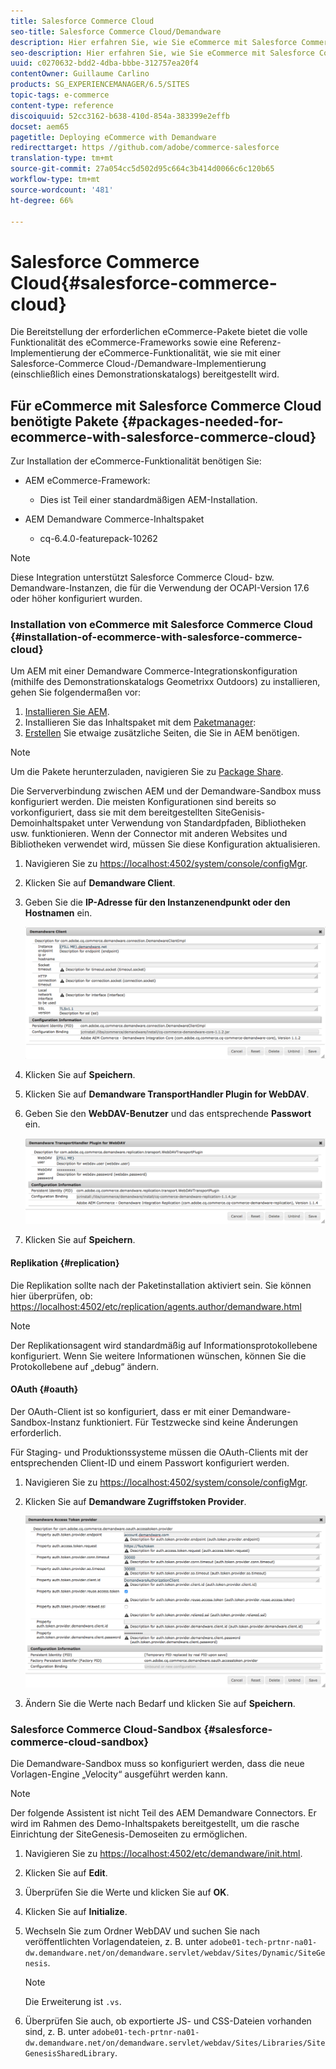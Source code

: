 ```yaml
---
title: Salesforce Commerce Cloud
seo-title: Salesforce Commerce Cloud/Demandware
description: Hier erfahren Sie, wie Sie eCommerce mit Salesforce Commerce Cloud/Demandware bereitstellen können.
seo-description: Hier erfahren Sie, wie Sie eCommerce mit Salesforce Commerce Cloud/Demandware bereitstellen können.
uuid: c0270632-bdd2-4dba-bbbe-312757ea20f4
contentOwner: Guillaume Carlino
products: SG_EXPERIENCEMANAGER/6.5/SITES
topic-tags: e-commerce
content-type: reference
discoiquuid: 52cc3162-b638-410d-854a-383399e2effb
docset: aem65
pagetitle: Deploying eCommerce with Demandware
redirecttarget: https //github.com/adobe/commerce-salesforce
translation-type: tm+mt
source-git-commit: 27a054cc5d502d95c664c3b414d0066c6c120b65
workflow-type: tm+mt
source-wordcount: '481'
ht-degree: 66%

---
```



# Salesforce Commerce Cloud{#salesforce-commerce-cloud}

Die Bereitstellung der erforderlichen eCommerce-Pakete bietet die volle Funktionalität des eCommerce-Frameworks sowie eine Referenz-Implementierung der eCommerce-Funktionalität, wie sie mit einer Salesforce-Commerce Cloud-/Demandware-Implementierung (einschließlich eines Demonstrationskatalogs) bereitgestellt wird.

## Für eCommerce mit Salesforce Commerce Cloud benötigte Pakete {#packages-needed-for-ecommerce-with-salesforce-commerce-cloud}

Zur Installation der eCommerce-Funktionalität benötigen Sie:

* AEM eCommerce-Framework:

   * Dies ist Teil einer standardmäßigen AEM-Installation. 

* AEM Demandware Commerce-Inhaltspaket

   * cq-6.4.0-featurepack-10262

>[!NOTE]
>
>Diese Integration unterstützt Salesforce Commerce Cloud- bzw. Demandware-Instanzen, die für die Verwendung der OCAPI-Version 17.6 oder höher konfiguriert wurden.

### Installation von eCommerce mit Salesforce Commerce Cloud {#installation-of-ecommerce-with-salesforce-commerce-cloud}

Um AEM mit einer Demandware Commerce-Integrationskonfiguration (mithilfe des Demonstrationskatalogs Geometrixx Outdoors) zu installieren, gehen Sie folgendermaßen vor:

1. [Installieren Sie AEM](/help/sites-deploying/deploy.md).
1. Installieren Sie das Inhaltspaket mit dem [Paketmanager](/help/sites-administering/package-manager.md):
1. [Erstellen](/help/sites-authoring/page-authoring.md) Sie etwaige zusätzliche Seiten, die Sie in AEM benötigen.

>[!NOTE]
>
>Um die Pakete herunterzuladen, navigieren Sie zu [Package Share](/help/sites-administering/package-manager.md#package-share).

Die Serververbindung zwischen AEM und der Demandware-Sandbox muss konfiguriert werden. Die meisten Konfigurationen sind bereits so vorkonfiguriert, dass sie mit dem bereitgestellten SiteGenisis-Demoinhaltspaket unter Verwendung von Standardpfaden, Bibliotheken usw. funktionieren. Wenn der Connector mit anderen Websites und Bibliotheken verwendet wird, müssen Sie diese Konfiguration aktualisieren.

1. Navigieren Sie zu [https://localhost:4502/system/console/configMgr](https://localhost:4502/system/console/configMgr).
1. Klicken Sie auf **Demandware Client**.
1. Geben Sie die **IP-Adresse für den Instanzenendpunkt oder den Hostnamen** ein.

   ![chlimage_1-5](assets/chlimage_1-5.png)

1. Klicken Sie auf **Speichern**.
1. Klicken Sie auf **Demandware TransportHandler Plugin for WebDAV**.
1. Geben Sie den **WebDAV-Benutzer** und das entsprechende **Passwort** ein.

   ![chlimage_1-6](assets/chlimage_1-6.png)

1. Klicken Sie auf **Speichern**.

#### Replikation {#replication}

Die Replikation sollte nach der Paketinstallation aktiviert sein. Sie können hier überprüfen, ob: [https://localhost:4502/etc/replication/agents.author/demandware.html](https://localhost:4502/etc/replication/agents.author/demandware.html)

>[!NOTE]
>
>Der Replikationsagent wird standardmäßig auf Informationsprotokollebene konfiguriert. Wenn Sie weitere Informationen wünschen, können Sie die Protokollebene auf „debug“ ändern.

#### OAuth {#oauth}

Der OAuth-Client ist so konfiguriert, dass er mit einer Demandware-Sandbox-Instanz funktioniert. Für Testzwecke sind keine Änderungen erforderlich.

Für Staging- und Produktionssysteme müssen die OAuth-Clients mit der entsprechenden Client-ID und einem Passwort konfiguriert werden.

1. Navigieren Sie zu [https://localhost:4502/system/console/configMgr](https://localhost:4502/system/console/configMgr).
1. Klicken Sie auf **Demandware Zugriffstoken Provider**.

   ![chlimage_1-7](assets/chlimage_1-7.png)

1. Ändern Sie die Werte nach Bedarf und klicken Sie auf **Speichern**.

### Salesforce Commerce Cloud-Sandbox  {#salesforce-commerce-cloud-sandbox}

Die Demandware-Sandbox muss so konfiguriert werden, dass die neue Vorlagen-Engine „Velocity“ ausgeführt werden kann.

>[!NOTE]
>
>Der folgende Assistent ist nicht Teil des AEM Demandware Connectors. Er wird im Rahmen des Demo-Inhaltspakets bereitgestellt, um die rasche Einrichtung der SiteGenesis-Demoseiten zu ermöglichen.

1. Navigieren Sie zu [https://localhost:4502/etc/demandware/init.html](https://localhost:4502/etc/demandware/init.html).
1. Klicken Sie auf **Edit**.
1. Überprüfen Sie die Werte und klicken Sie auf **OK**.
1. Klicken Sie auf **Initialize**.
1. Wechseln Sie zum Ordner WebDAV und suchen Sie nach veröffentlichten Vorlagendateien, z. B. unter `adobe01-tech-prtnr-na01-dw.demandware.net/on/demandware.servlet/webdav/Sites/Dynamic/SiteGenesis`.

   >[!NOTE]
   >
   >Die Erweiterung ist `.vs`.

1. Überprüfen Sie auch, ob exportierte JS- und CSS-Dateien vorhanden sind, z. B. unter `adobe01-tech-prtnr-na01-dw.demandware.net/on/demandware.servlet/webdav/Sites/Libraries/SiteGenesisSharedLibrary`.

